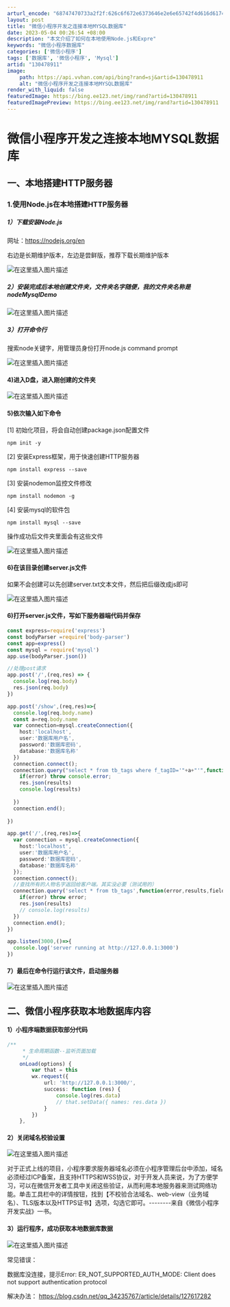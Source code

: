 ```yaml
---
arturl_encode: "68747470733a2f2f:626c6f672e6373646e2e6e65742f4d616d61746a616e50432f:61727469636c652f64657461696c732f313330343738393131"
layout: post
title: "微信小程序开发之连接本地MYSQL数据库"
date: 2023-05-04 00:26:54 +08:00
description: "本文介绍了如何在本地使用Node.js和Expre"
keywords: "微信小程序数据库"
categories: ['微信小程序']
tags: ['数据库', '微信小程序', 'Mysql']
artid: "130478911"
image:
    path: https://api.vvhan.com/api/bing?rand=sj&artid=130478911
    alt: "微信小程序开发之连接本地MYSQL数据库"
render_with_liquid: false
featuredImage: https://bing.ee123.net/img/rand?artid=130478911
featuredImagePreview: https://bing.ee123.net/img/rand?artid=130478911
---
```


# 微信小程序开发之连接本地MYSQL数据库

## 一、本地搭建HTTP服务器

### 1.使用Node.js在本地搭建HTTP服务器

##### 1）下载安装Node.js

网址：https://nodejs.org/en
  
右边是长期维护版本，左边是尝鲜版，推荐下载长期维护版本
  
![在这里插入图片描述](https://i-blog.csdnimg.cn/blog_migrate/5ee8f59bce7f91d19524a526f0e015c8.png)

##### 2）安装完成后本地创建文件夹，文件夹名字随便，我的文件夹名称是nodeMysqlDemo

![在这里插入图片描述](https://i-blog.csdnimg.cn/blog_migrate/9e24c0c1f011ebf84f8661b901201639.png)

##### 3）打开命令行

搜索node关键字，用管理员身份打开node.js command prompt
  
![在这里插入图片描述](https://i-blog.csdnimg.cn/blog_migrate/8b57fdcaf3333e09bc94489646436be5.png)

#### 4)进入D盘，进入刚创建的文件夹

![在这里插入图片描述](https://i-blog.csdnimg.cn/blog_migrate/9d557e57e4402a7143fdf4b9230ff9c9.png)

#### 5)依次输入如下命令

[1] 初始化项目，将会自动创建package.json配置文件

```
npm init -y

```

[2] 安装Express框架，用于快速创建HTTP服务器

```
npm install express --save

```

[3] 安装nodemon监控文件修改

```
npm install nodemon -g

```

[4] 安装mysql的软件包

```
npm install mysql --save

```

操作成功后文件夹里面会有这些文件
  
![在这里插入图片描述](https://i-blog.csdnimg.cn/blog_migrate/2abd69ec8d8bfbf153b595124776d9d1.png)

#### 6)在该目录创建server.js文件

如果不会创建可以先创建server.txt文本文件，然后把后缀改成js即可
  
![在这里插入图片描述](https://i-blog.csdnimg.cn/blog_migrate/0f7090724eacec53a1a72a5f12b3869d.png)

#### 6)打开server.js文件，写如下服务器端代码并保存

```typescript
const express=require('express')
const bodyParser =require('body-parser')
const app=express()
const mysql = require('mysql')
app.use(bodyParser.json())

//处理post请求
app.post('/',(req,res) => {
  console.log(req.body)
  res.json(req.body)
})

app.post('/show',(req,res)=>{
  console.log(req.body.name)
  const a=req.body.name
  var connection=mysql.createConnection({
    host:'localhost',
    user:'数据库用户名',
    password:'数据库密码',
    database:'数据库名称'
  })
  connection.connect();
  connection.query("select * from tb_tags where f_tagID='"+a+"'",function(error,results,fields){
    if(error) throw console.error;
    res.json(results)
    console.log(results)
    
  })
  connection.end();
  
})

app.get('/',(req,res)=>{
  var connection = mysql.createConnection({
    host:'localhost',
    user:'数据库用户名',
    password:'数据库密码',
    database:'数据库名称'
  });
  connection.connect();
  //查找所有的人物名字返回给客户端。其实没必要（测试用的）
  connection.query('select * from tb_tags',function(error,results,fields){
    if(error) throw error;
    res.json(results)
    // console.log(results)
  })
  connection.end();
})

app.listen(3000,()=>{
  console.log('server running at http://127.0.0.1:3000')
})

```

#### 7）最后在命令行运行该文件，启动服务器

![在这里插入图片描述](https://i-blog.csdnimg.cn/blog_migrate/551a4096059cc76a21a21f3eccaf9770.png)

## 二、微信小程序获取本地数据库内容

#### 1）小程序端数据获取部分代码

```typescript
/**
     * 生命周期函数--监听页面加载
     */
    onLoad(options) {
        var that = this
        wx.request({
            url: 'http://127.0.0.1:3000/',
            success: function (res) {
                console.log(res.data)
                // that.setData({ names: res.data })
            }
        })
    },

```

#### 2）关闭域名校验设置

![在这里插入图片描述](https://i-blog.csdnimg.cn/blog_migrate/b8e693415bd0e8fd6c8c2b8d2aff76df.png)
  
对于正式上线的项目，小程序要求服务器域名必须在小程序管理后台中添加，域名必须经过ICP备案，且支持HTTPS和WSS协议，对于开发人员来说，为了方便学习，可以在微信开发者工具中关闭这些验证，从而利用本地服务器来测试网络功能。单击工具栏中的详情按钮，找到【不校验合法域名、web-view（业务域名）、TLS版本以及HTTPS证书】选项，勾选它即可。--------来自《微信小程序开发实战》一书。

#### 3）运行程序，成功获取本地数据库数据

![在这里插入图片描述](https://i-blog.csdnimg.cn/blog_migrate/13147692a50c10dc7d5f4e03deececfc.png)
  
常见错误：
  
数据库没连接，提示Error: ER\_NOT\_SUPPORTED\_AUTH\_MODE: Client does not support authentication protocol
  
解决办法：
<https://blog.csdn.net/qq_34235767/article/details/127617282>